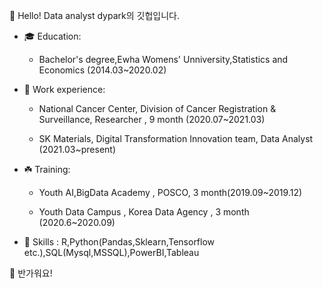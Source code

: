👋 Hello! Data analyst dypark의 깃헙입니다.


* 🎓 Education:
      
     * Bachelor's degree,Ewha Womens' Unniversity,Statistics and Economics (2014.03~2020.02)
      
* 💼 Work experience:
      
     * National Cancer Center, Division of Cancer Registration & Surveillance, Researcher , 9 month (2020.07~2021.03)
      
      
     * SK Materials, Digital Transformation Innovation team, Data Analyst (2021.03~present)
      
* ☘️ Training:
      
     * Youth AI,BigData Academy , POSCO, 3 month(2019.09~2019.12)
      
      
     * Youth Data Campus , Korea Data Agency , 3 month (2020.6~2020.09)

* 🌟 Skills : R,Python(Pandas,Sklearn,Tensorflow etc.),SQL(Mysql,MSSQL),PowerBI,Tableau


🔔 반가워요!
